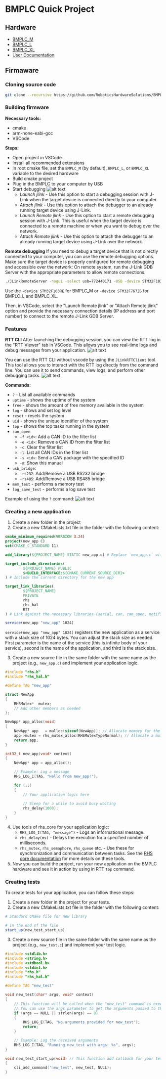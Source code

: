 # BMPLC Quick Project

## Hardware
- [BMPLC_M](https://github.com/RoboticsHardwareSolutions/BareMetal-PLC-M)
- [BMPLC_L](https://github.com/RoboticsHardwareSolutions/BareMetal-PLC-L)
- [BMPLC_XL](https://github.com/RoboticsHardwareSolutions/BareMetal-PLC-XL)
- [User Documentation](https://roboticshardwaresolutions.github.io/BareMetal-PLCs-Vault/)

## Firmaware
### Cloning source code

```sh
git clone --recursive https://github.com/RoboticsHardwareSolutions/BMPLC_Quick_Project.git
```

### Building firmware

**Necessary tools:**
- cmake
- arm-none-eabi-gcc
- VSCode

**Steps:**
- Open project in VSCode
- Install all recommended extensions
- In root cmake file, set the `BMPLC_M` (by default), `BMPLC_L`, or `BMPLC_XL` variable to the desired hardware
- Build cmake project
- Plug in the BMPLC to your computer by USB
- Start debugging ![alt text](/documentation/images/debug_vscode.png)
    - *Launch jlink* - Use this option to start a debugging session with J-Link when the target device is connected directly to your computer.
    - *Attach jlink* - Use this option to attach the debugger to an already running target device using J-Link. 
    - *Launch Remote jlink* - Use this option to start a remote debugging session with J-Link. This is useful when the target device is connected to a remote machine or when you want to debug over the network.
    - *Attach Remote jlink* - Use this option to attach the debugger to an already running target device using J-Link over the network.

**Remote debugging**
If you need to debug a target device that is not directly connected to your computer, you can use the remote debugging options. Make sure the target device is properly configured for remote debugging and accessible over the network:
On remote system, run the J-Link GDB Server with the appropriate parameters to allow remote connections.
```sh
./JLinkRemoteServer -nogui -select usb=772440171 -USB -device STM32F103RE -endian little -speed 4000 -if swd -rtos GDBServer/RTOSPlugin_FreeRTOS.so
```
Use the `-device STM32F103RE` for BMPLC_M or `-device STM32F767ZG` for BMPLC_L and BMPLC_XL.

Then, in VSCode, select the "Launch Remote jlink" or "Attach Remote jlink" option and provide the necessary connection details (IP address and port number) to connect to the remote J-Link GDB Server.

### Features
**RTT CLI**
After launching the debugging session, you can view the RTT log in the "RTT Viewer" tab in VSCode. This allows you to see real-time logs and debug messages from your application.
![alt text](/documentation/images/rtt_vscode.png)

You can use the RTT CLI without vscode by using the `JLinkRTTClient` tool. This tool allows you to interact with the RTT log directly from the command line. You can use it to send commands, view logs, and perform other debugging tasks.
![alt text](/documentation/images/rtt_by_jlink.png)

**Commands:**
- `?` - List all available commands
- `uptime` - shows the uptime of the system
- `free` - shows the amount of free memory available in the system
- `log` - shows and set log level
- `reset` - resets the system
- `uid` - shows the unique identifier of the system
- `top` - shows the top tasks running in the system
- `can_open`:
  - `-f <id>`: Add a CAN ID to the filter list
  - `-e <id>`: Remove a CAN ID from the filter list
  - `-c`: Clear the filter list
  - `-l`: List all CAN IDs in the filter list
  - `-s <id>`: Send a CAN package with the specified ID
  - `-m`: Show this manual
- `usb_bridge`:
  - `-rs232`: Add/Remove a USB RS232 bridge
  - `-rs485`: Add/Remove a USB RS485 bridge
- `mem_test` - performs a memory test
- `log_save_test` - performs a log save test

Example of using the `?` command: ![alt text](/documentation/images/log_help.png)


### Creating a new application
1. Create a new folder in the project
2. Create a new CMakeLists.txt file in the folder with the following content:
```cmake
cmake_minimum_required(VERSION 3.24)
project(new_app C)
set(CMAKE_C_STANDARD 11)

add_library(${PROJECT_NAME} STATIC new_app.c) # Replace `new_app.c` with your source file

target_include_directories(
        ${PROJECT_NAME} PUBLIC
        $<BUILD_INTERFACE:${CMAKE_CURRENT_SOURCE_DIR}>
) # Include the current directory for the new app

target_link_libraries(
        ${PROJECT_NAME}
        PRIVATE
        rhs
        rhs_hal
        RTT
) # Link against the necessary libraries (serial, can, can_open, notification, etc.)

service(new_app "new_app" 1024)
``` 
`service(new_app "new_app" 1024)` registers the new application as a service with a stack size of 1024 bytes. You can adjust the stack size as needed.
First parameter is the name of the service (this is infinite body of your service), second is the name of the application, and third is the stack size.

3. Create a new source file in the same folder with the same name as the project (e.g., `new_app.c`) and implement your application logic.
```c
#include "rhs.h"
#include "rhs_hal.h"

#define TAG "new_app"

struct NewApp
{
    RHSMutex*  mutex;
    // Add other members as needed
};

NewApp* app_alloc(void)
{
    NewApp* app   = malloc(sizeof(NewApp)); // Allocate memory for the application structure
    app->mutex = rhs_mutex_alloc(RHSMutexTypeNormal); // Allocate a mutex for synchronization
    return app;
}

int32_t new_app(void* context)
{
    NewApp* app = app_alloc();

    // Example: Log a message
    RHS_LOG_I(TAG, "Hello from new_app!");

    for (;;)
    {
        // Your application logic here
        
        // Sleep for a while to avoid busy-waiting
        rhs_delay(1000);
    }
}
```

4. Use tools of rhs_core for your application logic:
   - `RHS_LOG_I(TAG, "message")` - Logs an informational message.
   - `rhs_delay(ms)` - Delays the execution for a specified number of milliseconds.
   - `rhs_mutex`, `rhs_semaphore`, `rhs_queue` etc. - Use these for synchronization and communication between tasks. See the [RHS core documentation](/thirdparty/rhs/README.md) for more details on these tools.
5. Now you can build the project, run your new application on the BMPLC hardware and see it in action by using in RTT `top` command.

### Creating tests
To create tests for your application, you can follow these steps:
1. Create a new folder in the project for your tests.
2. Create a new CMakeLists.txt file in the folder with the following content:
```cmake
# Standard CMake file for new library

# in the end of the file
start_up(new_test_start_up)
```
3. Create a new source file in the same folder with the same name as the project (e.g., `new_test.c`) and implement your test logic.
```c
#include <stdlib.h>
#include <string.h>
#include <stdbool.h>
#include <stdint.h>
#include "rhs.h"
#include "rhs_hal.h"

#define TAG "new_test"

void new_test(char* args, void* context) 
{
    // This function will be called when the "new_test" command is executed in the CLI
    // You can use the args parameter to get the arguments passed to the command
    if (args == NULL || strlen(args) == 0)
    {
        RHS_LOG_E(TAG, "No arguments provided for new_test");
        return;
    }

    // Example: Log the received arguments
    RHS_LOG_I(TAG, "Running new_test with args: %s", args);
}

void new_test_start_up(void) // This function add callback for your test to CLI
{
    cli_add_command("new_test", new_test, NULL);
}
```
